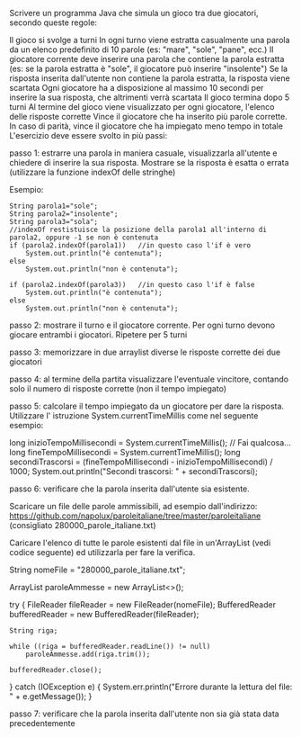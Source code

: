 Scrivere un programma Java che simula un gioco tra due giocatori, secondo queste regole:  

Il gioco si svolge a turni 
In ogni turno viene estratta casualmente una parola da un elenco predefinito di 10 parole (es: "mare", "sole", "pane", ecc.)
Il giocatore corrente deve inserire una parola che contiene la parola estratta (es: se la parola estratta è "sole", il giocatore può inserire "insolente")
Se la risposta inserita dall'utente non contiene la parola estratta, la risposta viene scartata
Ogni giocatore ha a disposizione al massimo 10 secondi per inserire la sua risposta, che altrimenti verrà scartata
Il gioco termina dopo 5 turni 
Al termine del gioco viene visualizzato per ogni giocatore, l'elenco delle risposte corrette
Vince il giocatore che ha inserito più parole corrette. In caso di parità, vince il giocatore che ha impiegato meno tempo in totale
L'esercizio deve essere svolto in più passi:

passo 1: estrarre una parola in maniera casuale, visualizzarla all'utente e chiedere di inserire la sua risposta. Mostrare se la risposta è esatta o errata (utilizzare la funzione indexOf delle stringhe)

Esempio:

    String parola1="sole";
    String parola2="insolente";
    String parola3="sola";
    //indexOf restistuisce la posizione della parola1 all'interno di parola2, oppure -1 se non è contenuta
    if (parola2.indexOf(parola1))   //in questo caso l'if è vero
        System.out.println("è contenuta");  
    else
        System.out.println("non è contenuta");

    if (parola2.indexOf(parola3))   //in questo caso l'if è false
        System.out.println("è contenuta");  
    else
        System.out.println("non è contenuta");

passo 2: mostrare il turno e il giocatore corrente. Per ogni turno devono giocare entrambi i giocatori. Ripetere per 5 turni

passo 3: memorizzare in due arraylist diverse le risposte corrette dei due giocatori

passo 4: al termine della partita visualizzare l'eventuale vincitore, contando solo il numero di risposte corrette (non il tempo impiegato)

passo 5: calcolare il tempo impiegato da un giocatore per dare la risposta. Utilizzare l' istruzione System.currentTimeMillis come nel seguente esempio:

long inizioTempoMillisecondi = System.currentTimeMillis();
// Fai qualcosa...
long fineTempoMillisecondi = System.currentTimeMillis();
long secondiTrascorsi = (fineTempoMillisecondi - inizioTempoMillisecondi) / 1000;
System.out.println("Secondi trascorsi: " + secondiTrascorsi);   

passo 6: verificare che la parola inserita dall'utente sia esistente.

Scaricare un file delle parole ammissibili, ad esempio dall'indirizzo: https://github.com/napolux/paroleitaliane/tree/master/paroleitaliane (consigliato 280000_parole_italiane.txt)

Caricare l'elenco di tutte le parole esistenti dal file in un'ArrayList (vedi codice seguente) ed utilizzarla per fare la verifica.

String nomeFile = "280000_parole_italiane.txt";

ArrayList<String> paroleAmmesse = new ArrayList<>();

try {
    FileReader fileReader = new FileReader(nomeFile);
    BufferedReader bufferedReader = new BufferedReader(fileReader);

    String riga;

    while ((riga = bufferedReader.readLine()) != null)  
        paroleAmmesse.add(riga.trim());

    bufferedReader.close();

} catch (IOException e) {
    System.err.println("Errore durante la lettura del file: " + e.getMessage());
}

passo 7: verificare che la parola inserita dall'utente non sia già stata data precedentemente